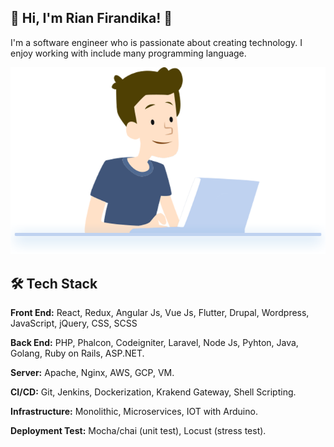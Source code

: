 ## 🚀 Hi, I'm Rian Firandika! 👋

I'm a software engineer who is passionate about creating technology.  I enjoy working with include many programming language.

![linkedin](https://raw.githubusercontent.com/maulanakevinp/lavinza/master/assets/img/main-slide-img1.png?style=for-the-badge&logo=linkedin&logoColor=white)


## 🛠 Tech Stack

**Front End:** React, Redux, Angular Js, Vue Js, Flutter, Drupal, Wordpress, JavaScript, jQuery, CSS, SCSS

**Back End:** PHP, Phalcon, Codeigniter, Laravel,  Node Js, Pyhton, Java, Golang, Ruby on Rails, ASP.NET.

**Server:** Apache, Nginx, AWS, GCP, VM.

**CI/CD:** Git, Jenkins, Dockerization, Krakend Gateway, Shell Scripting.

**Infrastructure:** Monolithic, Microservices, IOT with Arduino.

**Deployment Test:** Mocha/chai (unit test), Locust (stress test).

